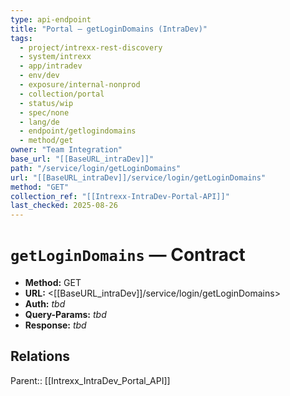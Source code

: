 ```yaml
---
type: api-endpoint
title: "Portal — getLoginDomains (IntraDev)"
tags:
  - project/intrexx-rest-discovery
  - system/intrexx
  - app/intradev
  - env/dev
  - exposure/internal-nonprod
  - collection/portal
  - status/wip
  - spec/none
  - lang/de
  - endpoint/getlogindomains
  - method/get
owner: "Team Integration"
base_url: "[[BaseURL_intraDev]]"
path: "/service/login/getLoginDomains"
url: "[[BaseURL_intraDev]]/service/login/getLoginDomains"
method: "GET"
collection_ref: "[[Intrexx-IntraDev-Portal-API]]"
last_checked: 2025-08-26
---
```


# `getLoginDomains` — Contract
- **Method:** GET  
- **URL:** <[[BaseURL_intraDev]]/service/login/getLoginDomains>  
- **Auth:** _tbd_  
- **Query-Params:** _tbd_  
- **Response:** _tbd_

## Relations
Parent:: [[Intrexx_IntraDev_Portal_API]]
